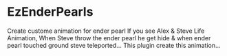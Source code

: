 # EzEnderPearls
Create custome animation for ender pearl
If you see Alex & Steve Life Animation, When Steve throw the ender pearl he get hide & when ender pearl touched ground steve teleported...
This plugin create this animation...
